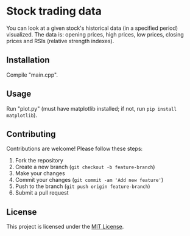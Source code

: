 # Stock trading data

You can look at a given stock's historical data (in a specified period) visualized. The data is: opening prices, high prices, low prices, closing prices and RSIs (relative strength indexes).

## Installation

Compile "main.cpp".

## Usage

Run "plot.py" (must have matplotlib installed; if not, run `pip install matplotlib`).

## Contributing

Contributions are welcome! Please follow these steps:

1. Fork the repository
2. Create a new branch (`git checkout -b feature-branch`)
3. Make your changes
4. Commit your changes (`git commit -am 'Add new feature'`)
5. Push to the branch (`git push origin feature-branch`)
6. Submit a pull request

## License

This project is licensed under the [MIT License](LICENSE).

